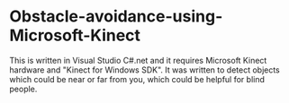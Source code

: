 # Obstacle-avoidance-using-Microsoft-Kinect
This is written in Visual Studio C#.net and it requires Microsoft Kinect hardware and "Kinect for Windows SDK". It was written to detect objects which could be near or far from you, which could be helpful for blind people.
